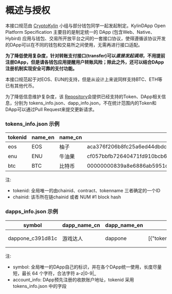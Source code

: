 # 概述与授权

本接口规范由 [CryptoKylin](https://github.com/cryptokylin) 小组与部分钱包同学一起发起制定。KylinDApp Open Platform Specification 主要目的是制定统一的 DApp (包含Web、Native、Hybird) 应用与钱包、交易所开放平台之间的一套接口协议，使得遵循该协议开发的DApp可以在不同的钱包和交易所之间使用，无需再进行接口适配。 

**为了降低使用复杂度，针对转账支付接口(transfer)可以*直接发起调用*，不用提前注册DApp，但是请各钱包应用提醒用户转账风险；除此之外，还可以结合DApp注册机制实现安全可靠的支付功能。**

本接口规范起于对EOS、EUN的支持，但是从设计上来说同样支持BTC、ETH等已有其他代币。

为了降低信息维护复杂度，该 [Repository](https://github.com/cryptokylin/KylinDappSpec)会提供已经支持的Token、DApp相关信息，分别为 tokens_info.json、dapp_info.json，不在统计范围内的Token和DApp可以通过Pull Request来提交更新请求。

### tokens_info.json 示例
| tokenid | name_en | name_cn | chainid | contract | tokenname | website | 
| ----------- | ----------- | ----------- | ----------- | ----------- | ----------- | ----------- |
| eos | EOS | 柚子 | aca376f206b8fc25a6ed44dbdc66547c36c6c33e3a119ffbeaef943642f0e906 | eosio.token | EOS | https://github.com/EOSIO/eos |
| enu | ENU | 牛油果 | cf057bbfb72640471fd910bcb67639c22df9f92470936cddc1ade0e2f2e7dc4f | enu.token | ENU | https://github.com/enumivo/enumivo |
| btc | BTC | 比特币 | 00000000839a8e6886ab5951d76f411475428afc90947ee320161bbf18eb6048 |  | BTC | https://github.com/bitcoin/bitcoin |  
 
注: 
* tokenid: 全局唯一的由chainid、contract、tokenname 三者确定的一个ID
* chainid: 该币所在链chainid 或者 NUM #1 block hash

### dapps_info.json 示例
| symbol | dapp_name_cn | dapp_name_en | account_info | dapp_logo_256_png | website | contact | phone | description_cn | description_en |
| ----------- | ----------- | ----------- | ----------- | ----------- | ----------- | ----------- | ----------- | ----------- | ----------- |
| dappone_c391d81c | 游戏达人 | dappone | [{"tokenid":"eos","account":"wallet4bixin","memo":"123123"}] | https://xxxx.xxx/xxx.png | https://xxxx.xxx | xxxxxx | +861521123123 |第一款超级dapp游戏|This is a super DAPP|
注: 
* symbol: 全局唯一的DApp自己的标识，并在各个DApp统一使用，长度尽量短，最长 64 个字符，合法字符 a-z|0-9|_ 
* account_info: DApp预先注册的收款账户地址，tokenid 采用 tokens_info.json 中的字段